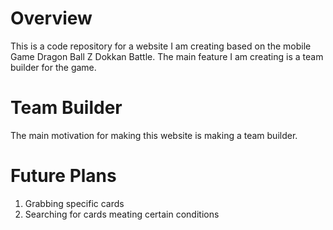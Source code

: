 # Overview
This is a code repository for a website I am creating based on the mobile Game Dragon Ball Z Dokkan Battle. The main feature I am creating is a team builder for the game. 

# Team Builder 
The main motivation for making this website is making a team builder. 

# Future Plans
1. Grabbing specific cards 
2. Searching for cards meating certain conditions
